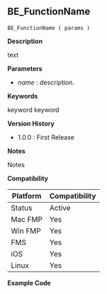 ## BE_FunctionName

    BE_FunctionName ( params )

**Description**  

text

**Parameters**

* *name* : description.

**Keywords**  

keyword keyword

**Version History**

* 1.0.0 : First Release

**Notes**

Notes

**Compatibility** 

| Platform | Compatibility |
|-----------|-----------|
| Status | Active |  
| Mac FMP | Yes  |  
| Win FMP | Yes  |  
| FMS | Yes  |  
| iOS | Yes  |  
| Linux | Yes  |  

**Example Code**

